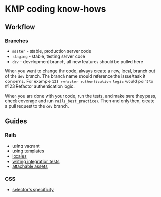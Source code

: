 # KMP coding know-hows

## Workflow

### Branches

* `master` - stable, production server code
* `staging` - stable, testing server code
* `dev` - development branch, all new features should be pulled here

When you want to change the code, always create a new, local, branch out of the `dev` branch. The branch name should reference the issue/task it concerns. For example `123-refactor-authentication-logic` would point to #123 Refactor authentication logic.

When you are done with your code, run the tests, and make sure they pass, check coverage and run `rails_best_practices`. Then and only then, create a pull request to the `dev` branch.

## Guides

### Rails
 - [using vagrant][0]
 - [using templates][1]
 - [locales][2]
 - [writing integration tests][3]
 - [attachable assets][4]

### CSS
  - [selector's specificity][5]

   [0]: rails/vagrant.md
   [1]: rails/template.md
   [2]: rails/locales.md
   [3]: rails/integration_tests.md
   [4]: rails/attachable_assets.md
   [5]: css/selectors.md